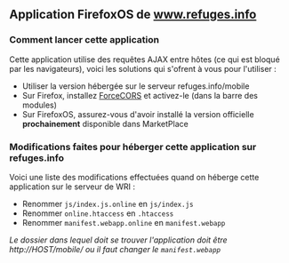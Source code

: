 ## Application FirefoxOS de www.refuges.info

### Comment lancer cette application

Cette application utilise des requêtes AJAX entre hôtes (ce qui est bloqué par les navigateurs), voici les solutions qui s'ofrent à vous pour l'utiliser :

 * Utiliser la version hébergée sur le serveur refuges.info/mobile
 * Sur Firefox, installez [ForceCORS](https://addons.mozilla.org/fr/firefox/addon/forcecors) et activez-le (dans la barre des modules)
 * Sur FirefoxOS, assurez-vous d'avoir installé la version officielle **prochainement** disponible dans MarketPlace

### Modifications faites pour héberger cette application sur refuges.info

Voici une liste des modifications effectuées quand on héberge cette application sur le serveur de WRI :

 * Renommer `js/index.js.online` en `js/index.js`
 * Renommer `online.htaccess` en `.htaccess`
 * Renommer `manifest.webapp.online` en `manifest.webapp`

*Le dossier dans lequel doit se trouver l'application doit être http://HOST/mobile/ ou il faut changer le `manifest.webapp`*